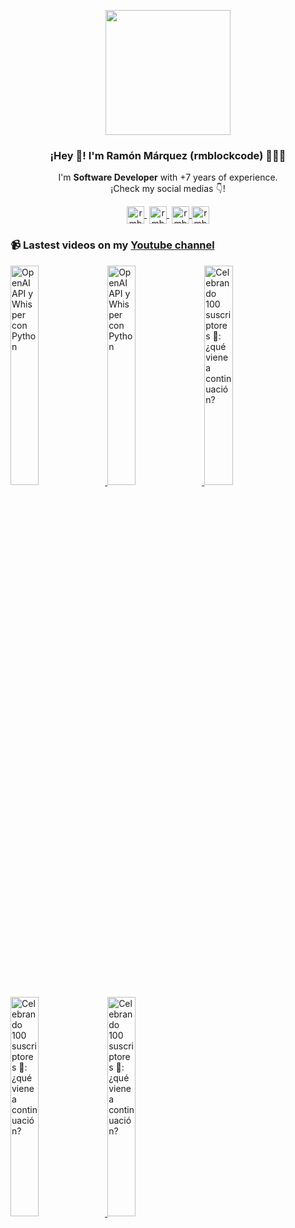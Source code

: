 <p align="center" width="300">
   <img align="center" width="200" src="https://i.ibb.co/2716bbT/github-imagenobg.png" />
   <h3 align="center">¡Hey 👋! I'm Ramón Márquez (rmblockcode) 👨🏻‍💻</h3>
</p>

<p align="center">I'm <strong>Software Developer</strong> with +7 years of experience.<br />¡Check my social medias 👇!</p>
<p align="center">
   <a href="https://twitch.tv/rmblockcode" target="blank" style='margin-right:4px'>
    <img align="center" src="https://cdn.jsdelivr.net/npm/simple-icons@3.0.1/icons/twitch.svg" alt="rmblockcode" height="28px" width="28px" />
  </a>
   <a href="https://youtube.com/@rmblockcode?sub_confirmation=1" target="blank" style='margin-right:4px'>
    <img align="center" src="https://cdn.jsdelivr.net/npm/simple-icons@3.0.1/icons/youtube.svg" alt="rmblockcode" height="28px" width="28px" />
  </a>
  <a href="https://www.instagram.com/rmblockcode/" target="blank">
    <img align="center" src="https://cdn.jsdelivr.net/npm/simple-icons@3.0.1/icons/instagram.svg" alt="rmblockcode" height="28px" width="28px" />
  </a>
  <a href="https://www.tiktok.com/@rmblockcode" target="blank">
    <img align="center" src="https://cdn.jsdelivr.net/npm/simple-icons@3.0.1/icons/tiktok.svg" alt="rmblockcode" height="28px" width="28px" />
  </a>
</p>


<!--
- 🔭 I’m currently working on **a company software as a Software Development Manager**
- 🌱 I’m currently learning **Frontend skills**
- 👯 I’m looking to collaborate on **More Projects**
- 💬 Ask me about **Python**
-->

### 📹 Lastest videos on my [Youtube channel](https://youtube.com/@rmblockcode?sub_confirmation=1)

<a href='https://youtu.be/_tlIAqIL8IE' target='_blank'>
  <img width='30%' src='https://img.youtube.com/vi/_tlIAqIL8IE/mqdefault.jpg' alt='OpenAI API y Whisper con Python' />
</a>
<a href='https://youtu.be/9mzx4_cGPmU' target='_blank'>
  <img width='30%' src='https://img.youtube.com/vi/9mzx4_cGPmU/mqdefault.jpg' alt='OpenAI API y Whisper con Python' />
</a>
<a href='https://youtu.be/oABLgJgCunY' target='_blank'>
  <img width='30%' src='https://img.youtube.com/vi/oABLgJgCunY/mqdefault.jpg' alt='Celebrando 100 suscriptores 🎉: ¿qué viene a continuación?' />
</a>
<a href='https://youtu.be/BzE1TSSoqs8' target='_blank'>
  <img width='30%' src='https://img.youtube.com/vi/BzE1TSSoqs8/mqdefault.jpg' alt='Celebrando 100 suscriptores 🎉: ¿qué viene a continuación?' />
</a>
<a href='https://youtu.be/tG9iaBzOITk' target='_blank'>
  <img width='30%' src='https://img.youtube.com/vi/tG9iaBzOITk/mqdefault.jpg' alt='Celebrando 100 suscriptores 🎉: ¿qué viene a continuación?' />
</a>
